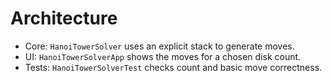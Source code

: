 # Architecture

- Core: `HanoiTowerSolver` uses an explicit stack to generate moves.
- UI: `HanoiTowerSolverApp` shows the moves for a chosen disk count.
- Tests: `HanoiTowerSolverTest` checks count and basic move correctness.
